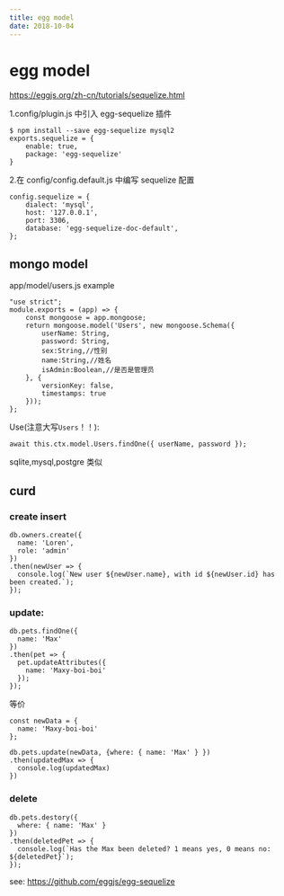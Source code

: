 ```yaml
---
title: egg model
date: 2018-10-04
---
```

# egg model
https://eggjs.org/zh-cn/tutorials/sequelize.html

1.config/plugin.js 中引入 egg-sequelize 插件

    $ npm install --save egg-sequelize mysql2
    exports.sequelize = {
        enable: true,
        package: 'egg-sequelize'
    }


2.在 config/config.default.js 中编写 sequelize 配置

    config.sequelize = {
        dialect: 'mysql',
        host: '127.0.0.1',
        port: 3306,
        database: 'egg-sequelize-doc-default',
    };

## mongo model
app/model/users.js example

    "use strict";
    module.exports = (app) => {
        const mongoose = app.mongoose;
        return mongoose.model('Users', new mongoose.Schema({
            userName: String,
            password: String,
            sex:String,//性别
            name:String,//姓名
            isAdmin:Boolean,//是否是管理员
        }, {
            versionKey: false,
            timestamps: true
        }));
    };

Use(注意大写`Users`！！):

    await this.ctx.model.Users.findOne({ userName, password });

sqlite,mysql,postgre 类似

## curd

### create insert
    db.owners.create({  
      name: 'Loren',
      role: 'admin'
    })
    .then(newUser => {
      console.log(`New user ${newUser.name}, with id ${newUser.id} has been created.`);
    });

### update:

    db.pets.findOne({  
      name: 'Max'
    })
    .then(pet => {
      pet.updateAttributes({
        name: 'Maxy-boi-boi'
      });
    });

等价

    const newData = {  
      name: 'Maxy-boi-boi'
    };
    
    db.pets.update(newData, {where: { name: 'Max' } })  
    .then(updatedMax => {
      console.log(updatedMax)
    })

### delete

    db.pets.destory({  
      where: { name: 'Max' }
    })
    .then(deletedPet => {
      console.log(`Has the Max been deleted? 1 means yes, 0 means no: ${deletedPet}`);
    });

see:
https://github.com/eggjs/egg-sequelize
